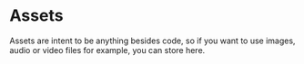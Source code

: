 # Assets

Assets are intent to be anything besides code, so if you want to use images, audio or video files for example, you can store here.
